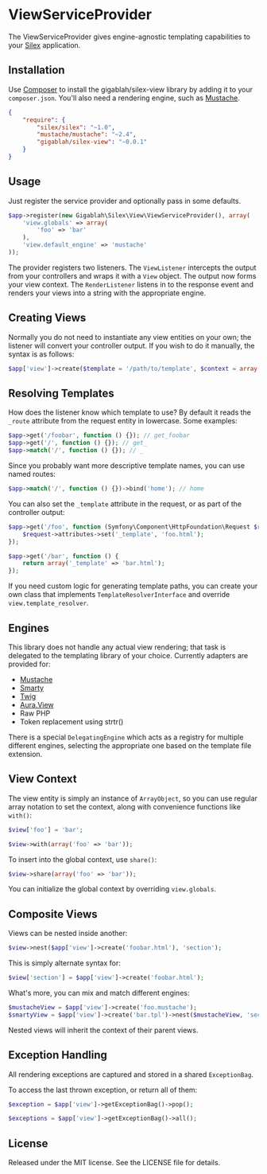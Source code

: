 ViewServiceProvider
===================

The ViewServiceProvider gives engine-agnostic templating capabilities to your [Silex][1] application.

Installation
------------

Use [Composer][2] to install the gigablah/silex-view library by adding it to your `composer.json`. You'll also need a rendering engine, such as [Mustache][3].

```json
{
    "require": {
        "silex/silex": "~1.0",
        "mustache/mustache": "~2.4",
        "gigablah/silex-view": "~0.0.1"
    }
}
```

Usage
-----

Just register the service provider and optionally pass in some defaults.

```php
$app->register(new Gigablah\Silex\View\ViewServiceProvider(), array(
    'view.globals' => array(
        'foo' => 'bar'
    ),
    'view.default_engine' => 'mustache'
));
```

The provider registers two listeners. The `ViewListener` intercepts the output from your controllers and wraps it with a `View` object. The output now forms your view context. The `RenderListener` listens in to the response event and renders your views into a string with the appropriate engine.

Creating Views
--------------

Normally you do not need to instantiate any view entities on your own; the listener will convert your controller output. If you wish to do it manually, the syntax is as follows:

```php
$app['view']->create($template = '/path/to/template', $context = array('foo' => 'bar'));
```

Resolving Templates
-------------------

How does the listener know which template to use? By default it reads the `_route` attribute from the request entity in lowercase. Some examples:

```php
$app->get('/foobar', function () {}); // get_foobar
$app->get('/', function () {}); // get_
$app->match('/', function () {}); // _
```

Since you probably want more descriptive template names, you can use named routes:

```php
$app->match('/', function () {})->bind('home'); // home
```

You can also set the `_template` attribute in the request, or as part of the controller output:

```php
$app->get('/foo', function (Symfony\Component\HttpFoundation\Request $request) {
    $request->attributes->set('_template', 'foo.html');
});

$app->get('/bar', function () {
    return array('_template' => 'bar.html');
});
```

If you need custom logic for generating template paths, you can create your own class that implements `TemplateResolverInterface` and override `view.template_resolver`.

Engines
-------

This library does not handle any actual view rendering; that task is delegated to the templating library of your choice. Currently adapters are provided for:

* [Mustache][3]
* [Smarty][4]
* [Twig][5]
* [Aura.View][6]
* Raw PHP
* Token replacement using strtr()

There is a special `DelegatingEngine` which acts as a registry for multiple different engines, selecting the appropriate one based on the template file extension.

View Context
------------

The view entity is simply an instance of `ArrayObject`, so you can use regular array notation to set the context, along with convenience functions like `with()`:

```php
$view['foo'] = 'bar';

$view->with(array('foo' => 'bar'));
```

To insert into the global context, use `share()`:

```php
$view->share(array('foo' => 'bar'));
```

You can initialize the global context by overriding `view.globals`.

Composite Views
---------------

Views can be nested inside another:

```php
$view->nest($app['view']->create('foobar.html'), 'section');
```

This is simply alternate syntax for:

```php
$view['section'] = $app['view']->create('foobar.html');
```

What's more, you can mix and match different engines:

```php
$mustacheView = $app['view']->create('foo.mustache');
$smartyView = $app['view']->create('bar.tpl')->nest($mustacheView, 'section');
```

Nested views will inherit the context of their parent views.

Exception Handling
------------------

All rendering exceptions are captured and stored in a shared `ExceptionBag`.

To access the last thrown exception, or return all of them:

```php
$exception = $app['view']->getExceptionBag()->pop();

$exceptions = $app['view']->getExceptionBag()->all();
```

License
-------

Released under the MIT license. See the LICENSE file for details.

[1]: http://silex.sensiolabs.org
[2]: http://getcomposer.org
[3]: http://mustache.github.io
[4]: http://www.smarty.net
[5]: http://twig.sensiolabs.org
[6]: http://github.com/auraphp/Aura.View
